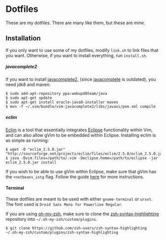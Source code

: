 Dotfiles
===========

These are my dotfiles. There are many like them, but these are mine.

Installation
--------------
If you only want to use some of my dotfiles, modify `link.sh` to link files that you want.
Otherwise, if you want to install everything, run `install.sh`.

##### javacomplete2

If you want to install [javacomplete2](https://github.com/artur-shaik/vim-javacomplete2), (since [javacomplete](http://www.vim.org/scripts/script.php?script_id=1785) is outdated), you need jdk8 and maven.

```
$ sudo add-apt-repository ppa:webupd8team/java
$ sudo apt-get update
$ sudo apt-get install oracle-java8-installer maven
$ mvn -f ~/.vim/bundle/vim-javacomplete2/libs/javavi/pom.xml compile
```
##### eclim

[Eclim](http://eclim.org/) is a tool that essentially integrates [Eclipse](https://eclipse.org/)
functionality within Vim, and can also allow gVim to be embedded within Eclipse.
Installing eclim is as simple as running:

```
$ wget -O "eclim_2.5.0.jar" "http://sourceforge.net/projects/eclim/files/eclim/2.5.0/eclim_2.5.0.jar/download"
$ java -Dvim.files=/path/to/.vim -Declipse.home=/path/to/eclipse -jar eclim_2.5.0.jar install
```
If you wish to be able to use gVim within Eclipse, make sure that gVim has the `+netbeans_intg` flag.
Follow the guide [here](http://eclim.org/eclimd.html#gvim-embedded) for more instructions.

#### Terminal

These dotfiles are meant to be used with either `gnome-terminal` or `urxvt`.
The font used is `Droid Sans Mono for Powerline Regular`.

If you are using [oh-my-zsh](https://github.com/robbyrussell/oh-my-zsh), make sure
to clone the [zsh-syntax-highlighting](https://github.com/zsh-users/zsh-syntax-highlighting) repository into `~/.oh-my-zsh/custom/plugins`.

`$ git clone https://github.com/zsh-users/zsh-syntax-highlighting ~/.oh-my-zsh/custom/plugins/zsh-syntax-highlighting`
